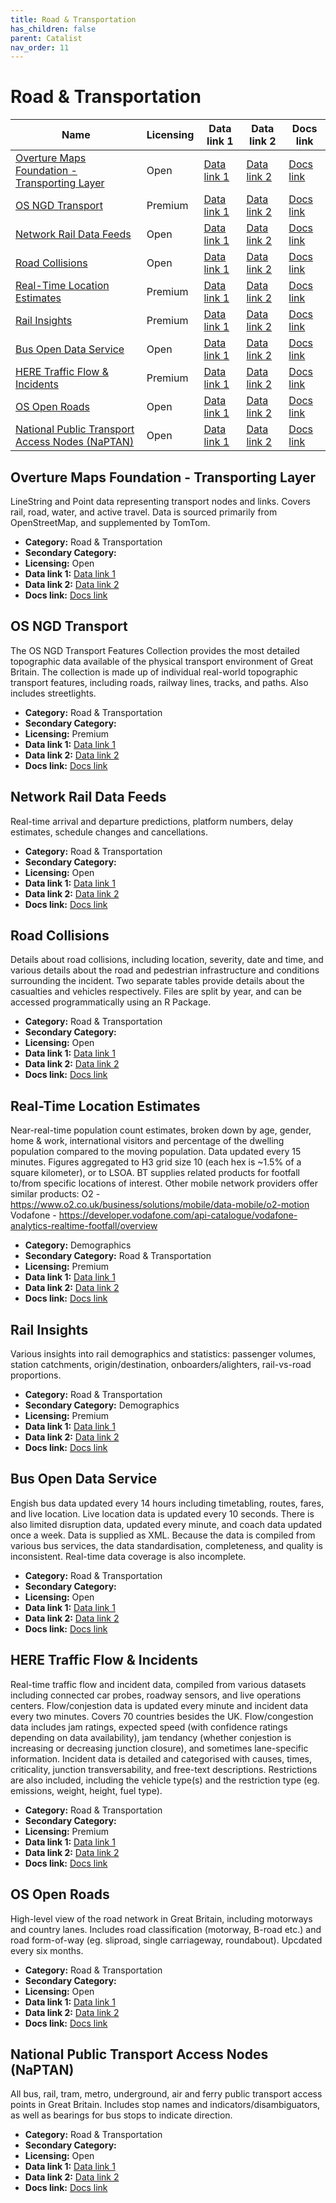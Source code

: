 ```yaml
---
title: Road & Transportation
has_children: false
parent: Catalist
nav_order: 11
---
```


# Road & Transportation

| Name                                                                                                | Licensing | Data link 1                                                                                                    | Data link 2                                                                                                                       | Docs link                                                                                                                           |
| --------------------------------------------------------------------------------------------------- | --------- | -------------------------------------------------------------------------------------------------------------- | --------------------------------------------------------------------------------------------------------------------------------- | ----------------------------------------------------------------------------------------------------------------------------------- |
| [Overture Maps Foundation - Transporting Layer](#overture-maps-foundation---transporting-layer)     | Open      | [Data link 1](https://docs.overturemaps.org/getting-data/)                                                     | [Data link 2]()                                                                                                                   | [Docs link](https://docs.overturemaps.org/guides/transportation/)                                                                   |
| [OS NGD Transport](#os-ngd-transport)                                                               | Premium   | [Data link 1](https://www.ordnancesurvey.co.uk/products/os-ngd-api-features#get)                               | [Data link 2]()                                                                                                                   | [Docs link](https://docs.os.uk/osngd/data-structure/transport)                                                                      |
| [Network Rail Data Feeds](#network-rail-data-feeds)                                                 | Open      | [Data link 1](https://www.rspaccreditation.org/publicDocumentation.php#RSPS5xxx)                               | [Data link 2]()                                                                                                                   | [Docs link](https://publicdatafeeds.networkrail.co.uk/ntrod/account/profile)                                                        |
| [Road Collisions](#road-collisions)                                                                 | Open      | [Data link 1](https://www.data.gov.uk/dataset/cb7ae6f0-4be6-4935-9277-47e5ce24a11f/road-accidents-safety-data) | [Data link 2](https://cran.r-project.org/web/packages/stats19/index.html)                                                         | [Docs link](https://www.gov.uk/guidance/road-accident-and-safety-statistics-guidance)                                               |
| [Real-Time Location Estimates](#real-time-location-estimates)                                       | Premium   | [Data link 1](https://business.bt.com/iot/active-intelligence/location-insights/#getintouch)                   | [Data link 2]()                                                                                                                   | [Docs link](https://developer.bt.com/products/real-time-location-insights)                                                          |
| [Rail Insights](#rail-insights)                                                                     | Premium   | [Data link 1](https://business.bt.com/iot/active-intelligence/journey-insights/#getintouch)                    | [Data link 2]()                                                                                                                   | [Docs link](https://developer.bt.com/products/rail-network-api)                                                                     |
| [Bus Open Data Service](#bus-open-data-service)                                                     | Open      | [Data link 1](https://data.bus-data.dft.gov.uk/downloads/)                                                     | [Data link 2]()                                                                                                                   | [Docs link](https://data.bus-data.dft.gov.uk/guidance/requirements/)                                                                |
| [HERE Traffic Flow & Incidents](#here-traffic-flow-&-incidents)                                     | Premium   | [Data link 1](https://www.here.com/docs/bundle/traffic-api-v7-api-reference/page/index.html)                   | [Data link 2]()                                                                                                                   | [Docs link](https://www.here.com/docs/bundle/traffic-api-developer-guide-v7/page/README.html)                                       |
| [OS Open Roads](#os-open-roads)                                                                     | Open      | [Data link 1](https://osdatahub.os.uk/downloads/open/OpenRoads)                                                | [Data link 2](https://docs.os.uk/os-apis/accessing-os-apis/os-downloads-api/technical-specification/download-an-opendata-product) | [Docs link](https://docs.os.uk/os-downloads/networks/os-open-roads)                                                                 |
| [National Public Transport Access Nodes (NaPTAN)](#national-public-transport-access-nodes-(naptan)) | Open      | [Data link 1](https://beta-naptan.dft.gov.uk/download)                                                         | [Data link 2]()                                                                                                                   | [Docs link](https://www.gov.uk/government/publications/national-public-transport-access-node-schema/naptan-guide-for-data-managers) |

## Overture Maps Foundation - Transporting Layer

LineString and Point data representing transport nodes and links. Covers rail, road, water, and active travel. Data is sourced primarily from OpenStreetMap, and supplemented by TomTom.

- **Category:** Road & Transportation
- **Secondary Category:** 
- **Licensing:** Open
- **Data link 1:** [Data link 1](https://docs.overturemaps.org/getting-data/)
- **Data link 2:** [Data link 2]()
- **Docs link:** [Docs link](https://docs.overturemaps.org/guides/transportation/)



## OS NGD Transport

The OS NGD Transport Features Collection provides the most detailed topographic data available of the physical transport environment of Great Britain. The collection is made up of individual real-world topographic transport features, including roads, railway lines, tracks, and paths. Also includes streetlights.

- **Category:** Road & Transportation
- **Secondary Category:** 
- **Licensing:** Premium
- **Data link 1:** [Data link 1](https://www.ordnancesurvey.co.uk/products/os-ngd-api-features#get)
- **Data link 2:** [Data link 2]()
- **Docs link:** [Docs link](https://docs.os.uk/osngd/data-structure/transport)



## Network Rail Data Feeds

Real-time arrival and departure predictions, platform numbers, delay estimates, schedule changes and cancellations.

- **Category:** Road & Transportation
- **Secondary Category:** 
- **Licensing:** Open
- **Data link 1:** [Data link 1](https://www.rspaccreditation.org/publicDocumentation.php#RSPS5xxx)
- **Data link 2:** [Data link 2]()
- **Docs link:** [Docs link](https://publicdatafeeds.networkrail.co.uk/ntrod/account/profile)



## Road Collisions

Details about road collisions, including location, severity, date and time, and various details about the road and pedestrian infrastructure and conditions surrounding the incident. Two separate tables provide details about the casualties and vehicles respectively. Files are split by year, and can be accessed programmatically using an R Package. 

- **Category:** Road & Transportation
- **Secondary Category:** 
- **Licensing:** Open
- **Data link 1:** [Data link 1](https://www.data.gov.uk/dataset/cb7ae6f0-4be6-4935-9277-47e5ce24a11f/road-accidents-safety-data)
- **Data link 2:** [Data link 2](https://cran.r-project.org/web/packages/stats19/index.html)
- **Docs link:** [Docs link](https://www.gov.uk/guidance/road-accident-and-safety-statistics-guidance)



## Real-Time Location Estimates

Near-real-time population count estimates, broken down by age, gender, home & work, international visitors and percentage of the dwelling population compared to the moving population. Data updated every 15 minutes. Figures aggregated to H3 grid size 10 (each hex is ~1.5% of a square kilometer), or to LSOA. BT supplies related products for footfall to/from specific locations of interest. Other mobile network providers offer similar products:
O2 - https://www.o2.co.uk/business/solutions/mobile/data-mobile/o2-motion
Vodafone - https://developer.vodafone.com/api-catalogue/vodafone-analytics-realtime-footfall/overview

- **Category:** Demographics
- **Secondary Category:** Road & Transportation
- **Licensing:** Premium
- **Data link 1:** [Data link 1](https://business.bt.com/iot/active-intelligence/location-insights/#getintouch)
- **Data link 2:** [Data link 2]()
- **Docs link:** [Docs link](https://developer.bt.com/products/real-time-location-insights)



## Rail Insights

Various insights into rail demographics and statistics: passenger volumes, station catchments, origin/destination, onboarders/alighters, rail-vs-road proportions.

- **Category:** Road & Transportation
- **Secondary Category:** Demographics
- **Licensing:** Premium
- **Data link 1:** [Data link 1](https://business.bt.com/iot/active-intelligence/journey-insights/#getintouch)
- **Data link 2:** [Data link 2]()
- **Docs link:** [Docs link](https://developer.bt.com/products/rail-network-api)



## Bus Open Data Service

Engish bus data updated every 14 hours including timetabling, routes, fares, and live location. Live location data is updated every 10 seconds. There is also limited disruption data, updated every minute, and coach data updated once a week. Data is supplied as XML. Because the data is compiled from various bus services, the data standardisation, completeness, and quality is inconsistent. Real-time data coverage is also incomplete.

- **Category:** Road & Transportation
- **Secondary Category:** 
- **Licensing:** Open
- **Data link 1:** [Data link 1](https://data.bus-data.dft.gov.uk/downloads/)
- **Data link 2:** [Data link 2]()
- **Docs link:** [Docs link](https://data.bus-data.dft.gov.uk/guidance/requirements/)



## HERE Traffic Flow & Incidents

Real-time traffic flow and incident data, compiled from various datasets including connected car probes, roadway sensors, and live operations centers. Flow/conjestion data is updated every minute and incident data every two minutes. Covers 70 countries besides the UK. Flow/congestion data includes jam ratings, expected speed (with confidence ratings depending on data availability), jam tendancy (whether conjestion is increasing or decreasing junction closure), and sometimes lane-specific information. Incident data is detailed and categorised with causes, times, criticality, junction transversability, and free-text descriptions. Restrictions are also included, including the vehicle type(s) and the restriction type (eg. emissions, weight, height, fuel type).

- **Category:** Road & Transportation
- **Secondary Category:** 
- **Licensing:** Premium
- **Data link 1:** [Data link 1](https://www.here.com/docs/bundle/traffic-api-v7-api-reference/page/index.html)
- **Data link 2:** [Data link 2]()
- **Docs link:** [Docs link](https://www.here.com/docs/bundle/traffic-api-developer-guide-v7/page/README.html)



## OS Open Roads

High-level view of the road network in Great Britain, including motorways and country lanes. Includes road classification (motorway, B-road etc.) and road form-of-way (eg. sliproad, single carriageway, roundabout). Upcdated every six months.

- **Category:** Road & Transportation
- **Secondary Category:** 
- **Licensing:** Open
- **Data link 1:** [Data link 1](https://osdatahub.os.uk/downloads/open/OpenRoads)
- **Data link 2:** [Data link 2](https://docs.os.uk/os-apis/accessing-os-apis/os-downloads-api/technical-specification/download-an-opendata-product)
- **Docs link:** [Docs link](https://docs.os.uk/os-downloads/networks/os-open-roads)



## National Public Transport Access Nodes (NaPTAN)

All bus, rail, tram, metro, underground, air and ferry public transport access points in Great Britain. Includes stop names and indicators/disambiguators, as well as bearings for bus stops to indicate direction.

- **Category:** Road & Transportation
- **Secondary Category:** 
- **Licensing:** Open
- **Data link 1:** [Data link 1](https://beta-naptan.dft.gov.uk/download)
- **Data link 2:** [Data link 2]()
- **Docs link:** [Docs link](https://www.gov.uk/government/publications/national-public-transport-access-node-schema/naptan-guide-for-data-managers)
